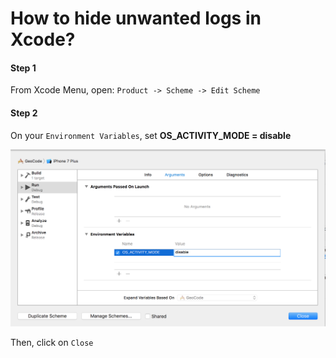 # How to hide unwanted logs in Xcode?

#### Step 1

From Xcode Menu, open: ```Product -> Scheme -> Edit Scheme```

#### Step 2

On your ```Environment Variables```, set **OS_ACTIVITY_MODE = disable**

![](HideUnwantedLogs.png)

Then, click on ```Close```